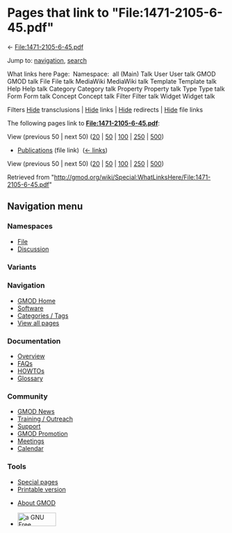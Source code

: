 <div id="mw-page-base" class="noprint">

</div>

<div id="mw-head-base" class="noprint">

</div>

<div id="content" class="mw-body" role="main">

<span id="top"></span>

<div id="mw-js-message" style="display:none;">

</div>



# <span dir="auto">Pages that link to "File:1471-2105-6-45.pdf"</span>

<div id="bodyContent">

<div id="contentSub">

←
[File:1471-2105-6-45.pdf](/wiki/File:1471-2105-6-45.pdf "File:1471-2105-6-45.pdf")

</div>

<div id="jump-to-nav" class="mw-jump">

Jump to: [navigation](#mw-navigation), [search](#p-search)

</div>

<div id="mw-content-text">

What links here Page:  Namespace:  all (Main) Talk User User talk GMOD
GMOD talk File File talk MediaWiki MediaWiki talk Template Template talk
Help Help talk Category Category talk Property Property talk Type Type
talk Form Form talk Concept Concept talk Filter Filter talk Widget
Widget talk

Filters
[Hide](/mediawiki/index.php?title=Special:WhatLinksHere/File:1471-2105-6-45.pdf&hidetrans=1 "Special:WhatLinksHere/File:1471-2105-6-45.pdf")
transclusions \|
[Hide](/mediawiki/index.php?title=Special:WhatLinksHere/File:1471-2105-6-45.pdf&hidelinks=1 "Special:WhatLinksHere/File:1471-2105-6-45.pdf")
links \|
[Hide](/mediawiki/index.php?title=Special:WhatLinksHere/File:1471-2105-6-45.pdf&hideredirs=1 "Special:WhatLinksHere/File:1471-2105-6-45.pdf")
redirects \|
[Hide](/mediawiki/index.php?title=Special:WhatLinksHere/File:1471-2105-6-45.pdf&hideimages=1 "Special:WhatLinksHere/File:1471-2105-6-45.pdf")
file links

The following pages link to
**[File:1471-2105-6-45.pdf](/wiki/File:1471-2105-6-45.pdf "File:1471-2105-6-45.pdf")**:

View (previous 50 \| next 50)
([20](/mediawiki/index.php?title=Special:WhatLinksHere/File:1471-2105-6-45.pdf&limit=20 "Special:WhatLinksHere/File:1471-2105-6-45.pdf")
\|
[50](/mediawiki/index.php?title=Special:WhatLinksHere/File:1471-2105-6-45.pdf&limit=50 "Special:WhatLinksHere/File:1471-2105-6-45.pdf")
\|
[100](/mediawiki/index.php?title=Special:WhatLinksHere/File:1471-2105-6-45.pdf&limit=100 "Special:WhatLinksHere/File:1471-2105-6-45.pdf")
\|
[250](/mediawiki/index.php?title=Special:WhatLinksHere/File:1471-2105-6-45.pdf&limit=250 "Special:WhatLinksHere/File:1471-2105-6-45.pdf")
\|
[500](/mediawiki/index.php?title=Special:WhatLinksHere/File:1471-2105-6-45.pdf&limit=500 "Special:WhatLinksHere/File:1471-2105-6-45.pdf"))

- [Publications](/wiki/Publications "Publications") (file link) ‎
  <span class="mw-whatlinkshere-tools">([←
  links](/mediawiki/index.php?title=Special:WhatLinksHere&target=Publications "Special:WhatLinksHere"))</span>

View (previous 50 \| next 50)
([20](/mediawiki/index.php?title=Special:WhatLinksHere/File:1471-2105-6-45.pdf&limit=20 "Special:WhatLinksHere/File:1471-2105-6-45.pdf")
\|
[50](/mediawiki/index.php?title=Special:WhatLinksHere/File:1471-2105-6-45.pdf&limit=50 "Special:WhatLinksHere/File:1471-2105-6-45.pdf")
\|
[100](/mediawiki/index.php?title=Special:WhatLinksHere/File:1471-2105-6-45.pdf&limit=100 "Special:WhatLinksHere/File:1471-2105-6-45.pdf")
\|
[250](/mediawiki/index.php?title=Special:WhatLinksHere/File:1471-2105-6-45.pdf&limit=250 "Special:WhatLinksHere/File:1471-2105-6-45.pdf")
\|
[500](/mediawiki/index.php?title=Special:WhatLinksHere/File:1471-2105-6-45.pdf&limit=500 "Special:WhatLinksHere/File:1471-2105-6-45.pdf"))

</div>

<div class="printfooter">

Retrieved from
"<http://gmod.org/wiki/Special:WhatLinksHere/File:1471-2105-6-45.pdf>"

</div>

<div id="catlinks" class="catlinks catlinks-allhidden">

</div>

<div class="visualClear">

</div>

</div>

</div>

<div id="mw-navigation">

## Navigation menu

<div id="mw-head">



<div id="left-navigation">

<div id="p-namespaces" class="vectorTabs" role="navigation"
aria-labelledby="p-namespaces-label">

### Namespaces

- <span id="ca-nstab-image"><a href="/wiki/File:1471-2105-6-45.pdf" accesskey="c"
  title="View the file page [c]">File</a></span>
- <span id="ca-talk"><a
  href="/mediawiki/index.php?title=File_talk:1471-2105-6-45.pdf&amp;action=edit&amp;redlink=1"
  accesskey="t"
  title="Discussion about the content page [t]">Discussion</a></span>

</div>

<div id="p-variants" class="vectorMenu emptyPortlet" role="navigation"
aria-labelledby="p-variants-label">

### 

### Variants[](#)

<div class="menu">

</div>

</div>

</div>

<div id="right-navigation">





</div>



</div>

</div>

</div>

<div id="mw-panel">

<div id="p-logo" role="banner">

<a href="/wiki/Main_Page"
style="background-image: url(http://gmod.org/images/GMOD-cogs.png);"
title="Visit the main page"></a>

</div>

<div id="p-Navigation" class="portal" role="navigation"
aria-labelledby="p-Navigation-label">

### Navigation

<div class="body">

- <span id="n-GMOD-Home">[GMOD Home](/wiki/Main_Page)</span>
- <span id="n-Software">[Software](/wiki/GMOD_Components)</span>
- <span id="n-Categories-.2F-Tags">[Categories /
  Tags](/wiki/Categories)</span>
- <span id="n-View-all-pages">[View all
  pages](/wiki/Special:AllPages)</span>

</div>

</div>

<div id="p-Documentation" class="portal" role="navigation"
aria-labelledby="p-Documentation-label">

### Documentation

<div class="body">

- <span id="n-Overview">[Overview](/wiki/Overview)</span>
- <span id="n-FAQs">[FAQs](/wiki/Category:FAQ)</span>
- <span id="n-HOWTOs">[HOWTOs](/wiki/Category:HOWTO)</span>
- <span id="n-Glossary">[Glossary](/wiki/Glossary)</span>

</div>

</div>

<div id="p-Community" class="portal" role="navigation"
aria-labelledby="p-Community-label">

### Community

<div class="body">

- <span id="n-GMOD-News">[GMOD News](/wiki/GMOD_News)</span>
- <span id="n-Training-.2F-Outreach">[Training /
  Outreach](/wiki/Training_and_Outreach)</span>
- <span id="n-Support">[Support](/wiki/Support)</span>
- <span id="n-GMOD-Promotion">[GMOD
  Promotion](/wiki/GMOD_Promotion)</span>
- <span id="n-Meetings">[Meetings](/wiki/Meetings)</span>
- <span id="n-Calendar">[Calendar](/wiki/Calendar)</span>

</div>

</div>

<div id="p-tb" class="portal" role="navigation"
aria-labelledby="p-tb-label">

### Tools

<div class="body">

- <span id="t-specialpages"><a href="/wiki/Special:SpecialPages" accesskey="q"
  title="A list of all special pages [q]">Special pages</a></span>
- <span id="t-print"><a
  href="/mediawiki/index.php?title=Special:WhatLinksHere/File:1471-2105-6-45.pdf&amp;printable=yes"
  rel="alternate" accesskey="p"
  title="Printable version of this page [p]">Printable version</a></span>

</div>

</div>

</div>

</div>

<div id="footer" role="contentinfo">

- <span id="footer-places-about">[About
  GMOD](/wiki/GMOD:About "GMOD:About")</span>

<!-- -->

- <span id="footer-copyrightico">[<img src="http://www.gnu.org/graphics/gfdl-logo-small.png" width="88"
  height="31" alt="a GNU Free Documentation License" />](http://www.gnu.org/licenses/fdl-1.3.html)</span>




</div>
